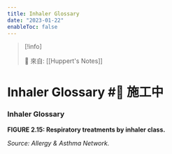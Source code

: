 ```yaml
---
title: Inhaler Glossary
date: "2023-01-22"
enableToc: false
---
```


> [!info]
>
> 🌱 來自: [[Huppert's Notes]]

# Inhaler Glossary #🚧 施工中

### Inhaler Glossary



**FIGURE 2.15: Respiratory treatments by inhaler class.**

*Source: Allergy & Asthma Network.*

